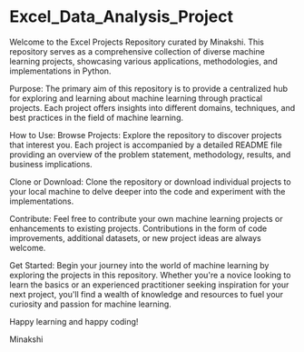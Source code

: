 # Excel_Data_Analysis_Project
Welcome to the Excel Projects Repository curated by Minakshi. This repository serves as a comprehensive collection of diverse machine learning projects, showcasing various applications, methodologies, and implementations in Python.

Purpose: The primary aim of this repository is to provide a centralized hub for exploring and learning about machine learning through practical projects. Each project offers insights into different domains, techniques, and best practices in the field of machine learning.

How to Use: Browse Projects: Explore the repository to discover projects that interest you. Each project is accompanied by a detailed README file providing an overview of the problem statement, methodology, results, and business implications.

Clone or Download: Clone the repository or download individual projects to your local machine to delve deeper into the code and experiment with the implementations.

Contribute: Feel free to contribute your own machine learning projects or enhancements to existing projects. Contributions in the form of code improvements, additional datasets, or new project ideas are always welcome.

Get Started: Begin your journey into the world of machine learning by exploring the projects in this repository. Whether you're a novice looking to learn the basics or an experienced practitioner seeking inspiration for your next project, you'll find a wealth of knowledge and resources to fuel your curiosity and passion for machine learning.

Happy learning and happy coding!

Minakshi 

